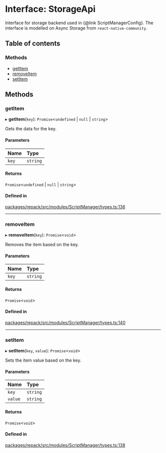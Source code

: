 # Interface: StorageApi

Interface for storage backend used in {@link ScriptManagerConfig}.
The interface is modelled on Async Storage from `react-native-community`.

## Table of contents

### Methods

- [getItem](StorageApi.md#getitem)
- [removeItem](StorageApi.md#removeitem)
- [setItem](StorageApi.md#setitem)

## Methods

### getItem

▸ **getItem**(`key`): `Promise`<`undefined` \| ``null`` \| `string`\>

Gets the data for the key.

#### Parameters

| Name | Type |
| :------ | :------ |
| `key` | `string` |

#### Returns

`Promise`<`undefined` \| ``null`` \| `string`\>

#### Defined in

[packages/repack/src/modules/ScriptManager/types.ts:136](https://github.com/callstack/repack/blob/9e6a11a/packages/repack/src/modules/ScriptManager/types.ts#L136)

___

### removeItem

▸ **removeItem**(`key`): `Promise`<`void`\>

Removes the item based on the key.

#### Parameters

| Name | Type |
| :------ | :------ |
| `key` | `string` |

#### Returns

`Promise`<`void`\>

#### Defined in

[packages/repack/src/modules/ScriptManager/types.ts:140](https://github.com/callstack/repack/blob/9e6a11a/packages/repack/src/modules/ScriptManager/types.ts#L140)

___

### setItem

▸ **setItem**(`key`, `value`): `Promise`<`void`\>

Sets the item value based on the key.

#### Parameters

| Name | Type |
| :------ | :------ |
| `key` | `string` |
| `value` | `string` |

#### Returns

`Promise`<`void`\>

#### Defined in

[packages/repack/src/modules/ScriptManager/types.ts:138](https://github.com/callstack/repack/blob/9e6a11a/packages/repack/src/modules/ScriptManager/types.ts#L138)

